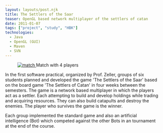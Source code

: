 ```yaml
---
layout: layouts/post.njk
title: The Settlers of the Saar
teaser: OpenGL based network multiplayer of the settlers of catan 
date: 2011-01-07
tags: ["project", "study", "HBK"]
technologies:
  - Java
  - OpenGL (GUI)
  - Maven
  - SVN
---
```


<figure>
      <a href="{{'/assets/projects/siedler-saar/match.jpg' | url}}" target="_blank" >
          <img src="{{'/assets/projects/siedler-saar/match.jpg' | url}}" alt="match" />
      </a>
      <figcaption">Match with 4 players</figcaption>
</figure>

In the first software practical, organized by Prof. Zeller,  groups of six students planned and developed the game 'The Settlers of the Saar' based on the board game 'The Settlers of Catan' in four weeks between the semesters. The game is a network based multiplayer in which the players act as a settler. Each attempting to build and develop holdings while trading and acquiring resources. They can also build catapults and destroy the enemies. The player who survives the game is the winner.

Each group implemented the standard game and also an artificial intelligence (Bot) which competed against the other Bots in an tournament at the end of the course.